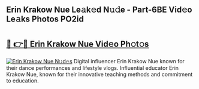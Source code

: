 ## Erin Krakow Nue Le𝚊k𝚎d N𝚞𝚍e - Part-6BE Vid𝚎o Le𝚊ks Photos PO2id

# <h2><a href="http://fb85px.evod.top/?m=Erin+Krakow+Nue">🔗 👉🔴 Erin Krakow Nue Vid𝚎o Ph𝚘t𝚘s</a></h2>

[![Erin Krakow Nue N𝚞d𝚎s](https://i.imgur.com/8V9OHl7.gif)](http://fb85px.evod.top/?m=Erin+Krakow+Nue)
Digital influencer Erin Krakow Nue known for their dance performances and lifestyle vlogs. Influential educator Erin Krakow Nue, known for their innovative teaching methods and commitment to education. 
